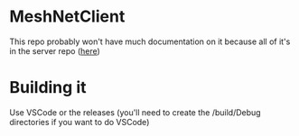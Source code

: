 # MeshNetClient
This repo probably won't have much documentation on it because all of it's in the server repo (<a href="https://github.com/80HD-0/MeshNetServer">here</a>)

# Building it
Use VSCode or the releases (you'll need to create the /build/Debug directories if you want to do VSCode)
